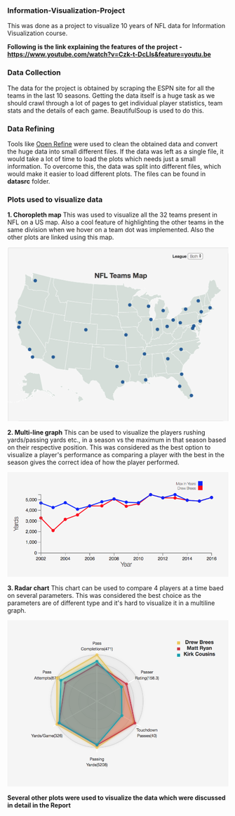 ### Information-Visualization-Project

This was done as a project to visualize 10 years of NFL data for Information Visualization course. 

**Following is the link explaining the features of the project - https://www.youtube.com/watch?v=Czk-t-DcLIs&feature=youtu.be**

### Data Collection
The data for the project is obtained by scraping the ESPN site for all the teams in the last 10 seasons. Getting the data itself is a huge 
task as we should crawl through a lot of pages to get individual player statistics, team stats and the details of each game. BeautifulSoup 
is used to do this.

### Data Refining
Tools like [Open Refine](http://openrefine.org/) were used to clean the obtained data and convert the huge data into small different files. If the data was left as a single file, it would take a lot of time to load the plots which needs just a small information. To overcome this, the data was split into different files, which would make it easier to load different plots. The files can be found in **datasrc** folder.

### Plots used to visualize data

**1. Choropleth map**
This was used to visualize all the 32 teams present in NFL on a US map. Also a cool feature of highlighting the other teams in the same division when we hover on a team dot was implemented. Also the other plots are linked using this map.

![Choropleth map](choropleth.png)

**2. Multi-line graph**
This can be used to visualize the players rushing yards/passing yards etc., in a season vs the maximum in that season based on their respective position. This was considered as the best option to visualize a player's performance as comparing a player with the best in the 
season gives the correct idea of how the player performed.

![Multi-line graph](multiline.png)

**3. Radar chart**
This chart can be used to compare 4 players at a time baed on several parameters. This was considered the best choice as the parameters are of different type and it's hard to visualize it in a multiline graph.

![Radar chart](radar.png)

**Several other plots were used to visualize the data which were discussed in detail in the Report**
